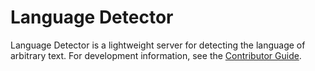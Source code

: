 # Language Detector

Language Detector is a lightweight server for detecting the language of arbitrary text. For development information, see the [Contributor Guide](./CONTRIBUTING.md).
